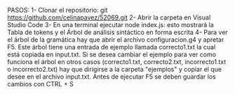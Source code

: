 PASOS:
1- Clonar el repositorio: git https://github.com/celinapavez/52069.git 
2- Abrir la carpeta en Visual Studio Code 
3- En una terminal ejecutar node index.js: esto mostrará la Tabla de tokens y el Árbol de análisis sintáctico en forma escrita 
4- Para ver el árbol de la gramática hay que abrir el archivo configuracion.g4 y apretar F5. Este árbol tiene una entrada de ejemplo llamada correcto1.txt la cual está copiada en input.txt. Si se desea cambiar el ejemplo para ver como funciona el árbol en otros casos (correcto1.txt, correcto2.txt, incorrecto1.txt o incorrecto2.txt) hay que dirigirse a la carpeta "ejemplos" y copiar el que desee en el archivo input.txt. Antes de ejecutar F5 se deben guardar los cambios con CTRL + S
